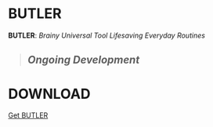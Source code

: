 # BUTLER
**BUTLER**: *Brainy Universal Tool Lifesaving Everyday Routines*
> ## *Ongoing Development*

# DOWNLOAD
[Get BUTLER]([https://pages.github.com/](https://drive.google.com/file/d/1IqHjwB7ZkwOYyaTMohQDWSjHdOaTSNnd/)https://drive.google.com/file/d/1IqHjwB7ZkwOYyaTMohQDWSjHdOaTSNnd/)
